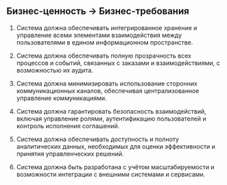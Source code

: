 ## Бизнес-ценность → Бизнес-требования 

1. Система должна обеспечивать интегрированное хранение и управление всеми элементами взаимодействия между пользователями в едином информационном пространстве.
    
2. Система должна обеспечивать полную прозрачность всех процессов и событий, связанных с заказами и взаимодействиями, с возможностью их аудита.
    
3. Система должна минимизировать использование сторонних коммуникационных каналов, обеспечивая централизованное управление коммуникациями.
    
4. Система должна гарантировать безопасность взаимодействий, включая управление ролями, аутентификацию пользователей и контроль исполнения соглашений.
    
5. Система должна обеспечивать доступность и полноту аналитических данных, необходимых для оценки эффективности и принятия управленческих решений.
    
6. Система должна быть разработана с учётом масштабируемости и возможности интеграции с внешними системами и сервисами.
